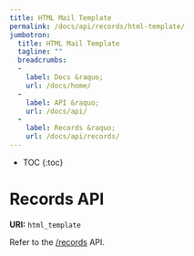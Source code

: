 ```yaml
---
title: HTML Mail Template
permalink: /docs/api/records/html-template/
jumbotron:
  title: HTML Mail Template
  tagline: ""
  breadcrumbs:
  -
    label: Docs &raquo;
    url: /docs/home/
  -
    label: API &raquo;
    url: /docs/api/
  -
    label: Records &raquo;
    url: /docs/api/records/
---
```


* TOC
{:toc}

# Records API

**URI:** `html_template`

Refer to the [/records](/docs/api/endpoints/records/) API.


